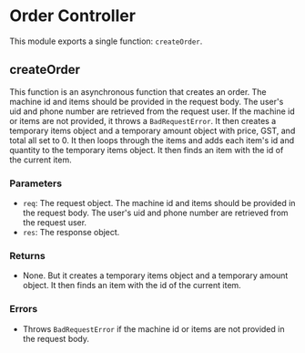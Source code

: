# Order Controller

This module exports a single function: `createOrder`.

## createOrder

This function is an asynchronous function that creates an order. The machine id and items should be provided in the request body. The user's uid and phone number are retrieved from the request user. If the machine id or items are not provided, it throws a `BadRequestError`. It then creates a temporary items object and a temporary amount object with price, GST, and total all set to 0. It then loops through the items and adds each item's id and quantity to the temporary items object. It then finds an item with the id of the current item.

### Parameters

- `req`: The request object. The machine id and items should be provided in the request body. The user's uid and phone number are retrieved from the request user.
- `res`: The response object.

### Returns

- None. But it creates a temporary items object and a temporary amount object. It then finds an item with the id of the current item.

### Errors

- Throws `BadRequestError` if the machine id or items are not provided in the request body.
